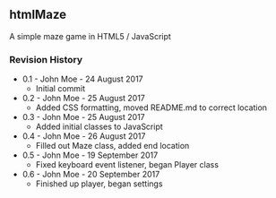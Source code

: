 ## htmlMaze

A simple maze game in HTML5 / JavaScript

### Revision History

* 0.1 - John Moe - 24 August 2017
  * Initial commit
* 0.2 - John Moe - 25 August 2017
  * Added CSS formatting, moved README.md to correct location
* 0.3 - John Moe - 25 August 2017
  * Added initial classes to JavaScript
* 0.4 - John Moe - 26 August 2017
  * Filled out Maze class, added end location
* 0.5 - John Moe - 19 September 2017
  * Fixed keyboard event listener, began Player class
* 0.6 - John Moe - 20 September 2017
  * Finished up player, began settings